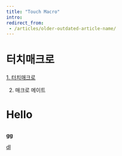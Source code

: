 ```yaml
---
title: "Touch Macro"
intro:
redirect_from:
 - /articles/older-outdated-article-name/
---
```

# 터치매크로
[1. 터치매크로](about_touchmacro.md)

2. 매크로 메이트


# Hello
## 
**gg**

[dl](https://touchmacro.github.io/Download/forKIM.tmc.zip "download")
